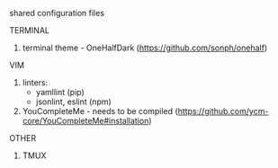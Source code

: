 shared configuration files

TERMINAL
1) terminal theme - OneHalfDark (https://github.com/sonph/onehalf)

VIM
1) linters:
      - yamllint (pip)
      - jsonlint, eslint (npm)
2) YouCompleteMe - needs to be compiled (https://github.com/ycm-core/YouCompleteMe#installation)

OTHER
1) TMUX


